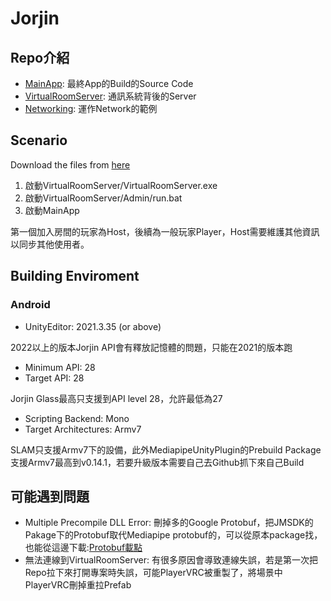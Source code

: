 # Jorjin

## Repo介紹

- [MainApp](https://github.com/Robotlab-Jorjin/MainApp): 最終App的Build的Source Code
- [VirtualRoomServer](https://github.com/Robotlab-Jorjin/VirtualRoomServer): 通訊系統背後的Server
- [Networking](https://github.com/Robotlab-Jorjin/Networking): 運作Network的範例

## Scenario

Download the files from [here](https://github.com/Robotlab-Jorjin/VirtualRoomServer)
1. 啟動VirtualRoomServer/VirtualRoomServer.exe  
2. 啟動VirtualRoomServer/Admin/run.bat  
3. 啟動MainApp

第一個加入房間的玩家為Host，後續為一般玩家Player，Host需要維護其他資訊以同步其他使用者。

## Building Enviroment
### Android

- UnityEditor: 2021.3.35 (or above)

2022以上的版本Jorjin API會有釋放記憶體的問題，只能在2021的版本跑

- Minimum API: 28
- Target API: 28
  
Jorjin Glass最高只支援到API level 28，允許最低為27

- Scripting Backend: Mono
- Target Architectures: Armv7
  
SLAM只支援Armv7下的設備，此外MediapipeUnityPlugin的Prebuild Package支援Armv7最高到v0.14.1，若要升級版本需要自己去Github抓下來自己Build

## 可能遇到問題
- Multiple Precompile DLL Error: 刪掉多的Google Protobuf，把JMSDK的Pakage下的Protobuf取代Mediapipe protobuf的，可以從原本package找，也能從這邊下載:[Protobuf載點](https://github.com/Robotlab-Jorjin/VirtualRoomServer/releases/tag/Protobuf)
- 無法連線到VirtualRoomServer: 有很多原因會導致連線失誤，若是第一次把Repo拉下來打開專案時失誤，可能PlayerVRC被重製了，將場景中PlayerVRC刪掉重拉Prefab
